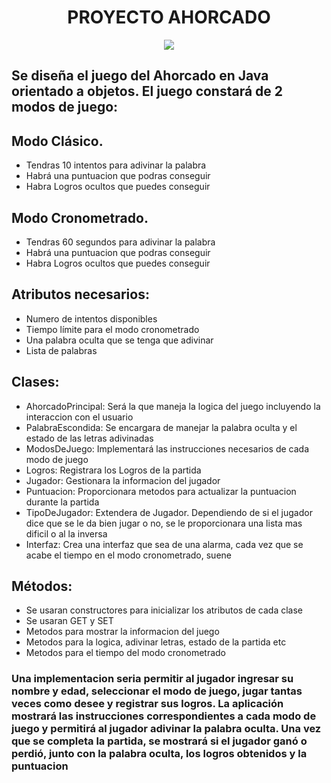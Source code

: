 <h1 align= center>PROYECTO AHORCADO</h1>
<p align = center><img src = https://play-lh.googleusercontent.com/27_vqM7JDATQmp4ZRF_WUdq9jRRtcDq7iB9Ja80FyQSKr4vSX80oif_br8LBN1jJf-c=w240-h480-rw></p>
<h2>Se diseña el juego del Ahorcado en Java orientado a objetos. El juego constará de 2 modos de juego:</h2>

 <h2>Modo Clásico.</h2>
 <ul>
   <li>Tendras 10 intentos para adivinar la palabra</li>
   <li>Habrá una puntuacion que podras conseguir</li>
   <li>Habra Logros ocultos que puedes conseguir</li>
 </ul>

 <h2>Modo Cronometrado.</h2>
 <ul>
   <li>Tendras 60 segundos para adivinar la palabra</li>
   <li>Habrá una puntuacion que podras conseguir</li>
   <li>Habra Logros ocultos que puedes conseguir</li>
 </ul>
<h2>Atributos necesarios:</h2>
<ul>
  <li>Numero de intentos disponibles</li>
  <li>Tiempo límite para el modo cronometrado</li>
  <li>Una palabra oculta que se tenga que adivinar</li>
  <li>Lista de palabras</li>
</ul>

<h2>Clases:</h2>
<ul>
  <li>AhorcadoPrincipal: Será la que maneja la logica del juego incluyendo la interaccion con el usuario</li>
  <li>PalabraEscondida: Se encargara de manejar la palabra oculta y el estado de las letras adivinadas</li>
  <li>ModosDeJuego: Implementará las instrucciones necesarios de cada modo de juego</li>
  <li>Logros: Registrara los Logros de la partida</li>
  <li>Jugador: Gestionara la informacion del jugador</li>
  <li>Puntuacion: Proporcionara metodos para actualizar la puntuacion durante la partida</li>
  <li>TipoDeJugador: Extendera de Jugador. Dependiendo de si el jugador dice que se le da bien jugar o no, se le proporcionara una lista mas dificil o al la inversa</li>
  <li>Interfaz: Crea una interfaz que sea de una alarma, cada vez que se acabe el tiempo en el modo cronometrado, suene</li>
</ul>

<h2>Métodos:</h2>

<ul>
  <li>Se usaran constructores para inicializar los atributos de cada clase</li>
  <li>Se usaran GET y SET</li>
  <li>Metodos para mostrar la informacion del juego</li>
  <li>Metodos para la logica, adivinar letras, estado de la partida etc</li>
  <li>Metodos para el tiempo del modo cronometrado</li>
</ul>

<h3>Una implementacion seria permitir al jugador ingresar su nombre y edad, seleccionar el modo de juego, jugar tantas veces como desee y registrar sus logros. La aplicación mostrará las instrucciones correspondientes a cada modo de juego y permitirá al jugador adivinar la palabra oculta. Una vez que se completa la partida, se mostrará si el jugador ganó o perdió, junto con la palabra oculta, los logros obtenidos y la puntuacion</h3>
